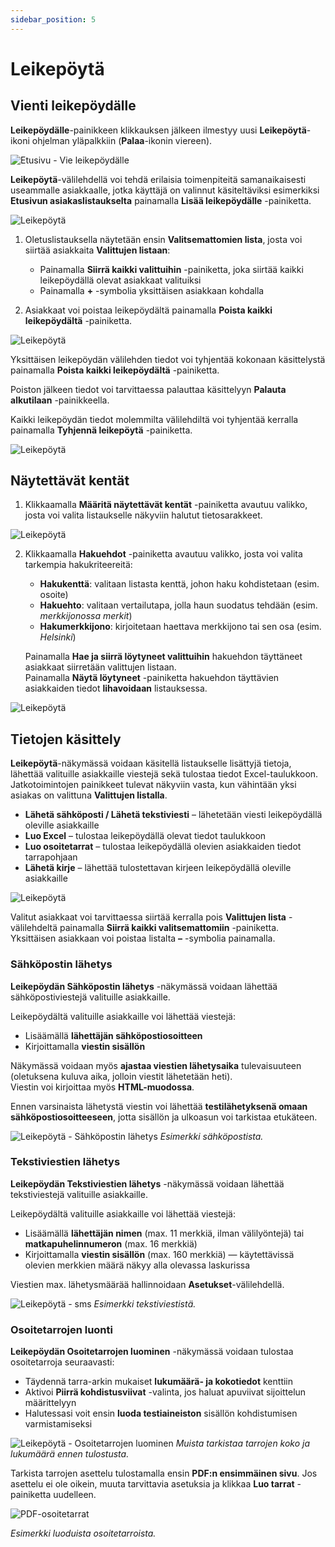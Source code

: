 ```yaml
---
sidebar_position: 5
---
```


# Leikepöytä

## Vienti leikepöydälle

**Leikepöydälle**-painikkeen klikkauksen jälkeen ilmestyy uusi **Leikepöytä**-ikoni ohjelman yläpalkkiin (**Palaa**-ikonin viereen).

![Etusivu - Vie leikepöydälle](/img/ohjeet/leikepyota1.png)

**Leikepöytä**-välilehdellä voi tehdä erilaisia toimenpiteitä samanaikaisesti useammalle asiakkaalle, jotka käyttäjä on valinnut käsiteltäviksi esimerkiksi **Etusivun asiakaslistaukselta** painamalla **Lisää leikepöydälle** -painiketta.

![Leikepöytä](/img/ohjeet/leikepyota2.png)

1. Oletuslistauksella näytetään ensin **Valitsemattomien lista**, josta voi siirtää asiakkaita **Valittujen listaan**:
   - Painamalla **Siirrä kaikki valittuihin** -painiketta, joka siirtää kaikki leikepöydällä olevat asiakkaat valituiksi
   - Painamalla **+** -symbolia yksittäisen asiakkaan kohdalla

2. Asiakkaat voi poistaa leikepöydältä painamalla **Poista kaikki leikepöydältä** -painiketta.

![Leikepöytä](/img/ohjeet/leikepyota3.png)

Yksittäisen leikepöydän välilehden tiedot voi tyhjentää kokonaan käsittelystä painamalla **Poista kaikki leikepöydältä** -painiketta.

Poiston jälkeen tiedot voi tarvittaessa palauttaa käsittelyyn **Palauta alkutilaan** -painikkeella.

Kaikki leikepöydän tiedot molemmilta välilehdiltä voi tyhjentää kerralla painamalla **Tyhjennä leikepöytä** -painiketta.

![Leikepöytä](/img/ohjeet/leikepyota7.png)

## Näytettävät kentät

1. Klikkaamalla **Määritä näytettävät kentät** -painiketta avautuu valikko, josta voi valita listaukselle näkyviin halutut tietosarakkeet.

![Leikepöytä](/img/ohjeet/leikepyota4.png)

2. Klikkaamalla **Hakuehdot** -painiketta avautuu valikko, josta voi valita tarkempia hakukriteereitä:

   - **Hakukenttä**: valitaan listasta kenttä, johon haku kohdistetaan (esim. osoite)  
   - **Hakuehto**: valitaan vertailutapa, jolla haun suodatus tehdään (esim. *merkkijonossa merkit*)  
   - **Hakumerkkijono**: kirjoitetaan haettava merkkijono tai sen osa (esim. *Helsinki*)

   Painamalla **Hae ja siirrä löytyneet valittuihin** hakuehdon täyttäneet asiakkaat siirretään valittujen listaan.  
   Painamalla **Näytä löytyneet** -painiketta hakuehdon täyttävien asiakkaiden tiedot **lihavoidaan** listauksessa.

![Leikepöytä](/img/ohjeet/leikepyota5.png)

## Tietojen käsittely

**Leikepöytä**-näkymässä voidaan käsitellä listaukselle lisättyjä tietoja, lähettää valituille asiakkaille viestejä sekä tulostaa tiedot Excel-taulukkoon. Jatkotoimintojen painikkeet tulevat näkyviin vasta, kun vähintään yksi asiakas on valittuna **Valittujen listalla**.

- **Lähetä sähköposti / Lähetä tekstiviesti** – lähetetään viesti leikepöydällä oleville asiakkaille  
- **Luo Excel** – tulostaa leikepöydällä olevat tiedot taulukkoon  
- **Luo osoitetarrat** – tulostaa leikepöydällä olevien asiakkaiden tiedot tarrapohjaan  
- **Lähetä kirje** – lähettää tulostettavan kirjeen leikepöydällä oleville asiakkaille  

![Leikepöytä](/img/ohjeet/leikepyota6.png)

Valitut asiakkaat voi tarvittaessa siirtää kerralla pois **Valittujen lista** -välilehdeltä painamalla **Siirrä kaikki valitsemattomiin** -painiketta. Yksittäisen asiakkaan voi poistaa listalta **–** -symbolia painamalla.

### Sähköpostin lähetys

**Leikepöydän Sähköpostin lähetys** -näkymässä voidaan lähettää sähköpostiviestejä valituille asiakkaille.

Leikepöydältä valituille asiakkaille voi lähettää viestejä:

- Lisäämällä **lähettäjän sähköpostiosoitteen**  
- Kirjoittamalla **viestin sisällön**

Näkymässä voidaan myös **ajastaa viestien lähetysaika** tulevaisuuteen (oletuksena kuluva aika, jolloin viestit lähetetään heti).  
Viestin voi kirjoittaa myös **HTML-muodossa**.

Ennen varsinaista lähetystä viestin voi lähettää **testilähetyksenä omaan sähköpostiosoitteeseen**, jotta sisällön ja ulkoasun voi tarkistaa etukäteen.

![Leikepöytä - Sähköpostin lähetys](/img/ohjeet/leikepoyta-email.png)
*Esimerkki sähköpostista.*

### Tekstiviestien lähetys

**Leikepöydän Tekstiviestien lähetys** -näkymässä voidaan lähettää tekstiviestejä valituille asiakkaille.

Leikepöydältä valituille asiakkaille voi lähettää viestejä:

- Lisäämällä **lähettäjän nimen** (max. 11 merkkiä, ilman välilyöntejä) tai **matkapuhelinnumeron** (max. 16 merkkiä)  
- Kirjoittamalla **viestin sisällön** (max. 160 merkkiä) — käytettävissä olevien merkkien määrä näkyy alla olevassa laskurissa

Viestien max. lähetysmäärää hallinnoidaan **Asetukset**-välilehdellä.

![Leikepöytä - sms](/img/ohjeet/leikepoyta-sms.png)
*Esimerkki tekstiviestistä.*

### Osoitetarrojen luonti

**Leikepöydän Osoitetarrojen luominen** -näkymässä voidaan tulostaa osoitetarroja seuraavasti:

- Täydennä tarra-arkin mukaiset **lukumäärä- ja kokotiedot** kenttiin  
- Aktivoi **Piirrä kohdistusviivat** -valinta, jos haluat apuviivat sijoittelun määrittelyyn  
- Halutessasi voit ensin **luoda testiaineiston** sisällön kohdistumisen varmistamiseksi  

![Leikepöytä - Osoitetarrojen luominen](/img/ohjeet/leikepoyta-tarrat.png)
*Muista tarkistaa tarrojen koko ja lukumäärä ennen tulostusta.*

Tarkista tarrojen asettelu tulostamalla ensin **PDF:n ensimmäinen sivu**. Jos asettelu ei ole oikein, muuta tarvittavia asetuksia ja klikkaa **Luo tarrat** -painiketta uudelleen.

![PDF-osoitetarrat](/img/ohjeet/luodut-tarrat.png)

*Esimerkki luoduista osoitetarroista.*

